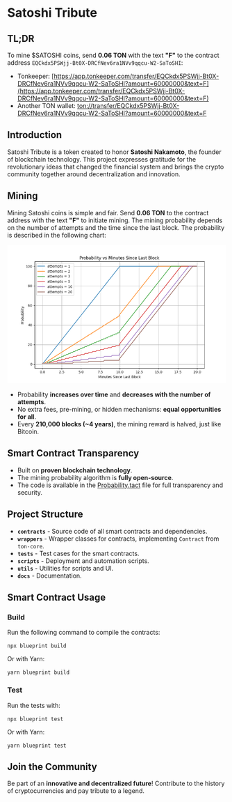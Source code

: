 # Satoshi Tribute

## TL;DR
To mine $SATOSHI coins, send **0.06 TON** with the text **"F"** to the contract address `EQCkdx5PSWjj-Bt0X-DRCfNev6ra1NVv9qqcu-W2-SaToSHI`:
- Tonkeeper: [https://app.tonkeeper.com/transfer/EQCkdx5PSWjj-Bt0X-DRCfNev6ra1NVv9qqcu-W2-SaToSHI?amount=60000000&text=F](https://app.tonkeeper.com/transfer/EQCkdx5PSWjj-Bt0X-DRCfNev6ra1NVv9qqcu-W2-SaToSHI?amount=60000000&text=F)
- Another TON wallet: [ton://transfer/EQCkdx5PSWjj-Bt0X-DRCfNev6ra1NVv9qqcu-W2-SaToSHI?amount=60000000&text=F](ton://transfer/EQCkdx5PSWjj-Bt0X-DRCfNev6ra1NVv9qqcu-W2-SaToSHI?amount=60000000&text=F)

## Introduction
Satoshi Tribute is a token created to honor **Satoshi Nakamoto**, the founder of blockchain technology. This project expresses gratitude for the revolutionary ideas that changed the financial system and brings the crypto community together around decentralization and innovation.

## Mining
Mining Satoshi coins is simple and fair. Send **0.06 TON** to the contract address with the text **"F"** to initiate mining. The mining probability depends on the number of attempts and the time since the last block. The probability is described in the following chart:

![Probability vs Minutes Since Last Block](docs/figure.png)

- Probability **increases over time** and **decreases with the number of attempts**.
- No extra fees, pre-mining, or hidden mechanisms: **equal opportunities for all**.
- Every **210,000 blocks (~4 years)**, the mining reward is halved, just like Bitcoin.

## Smart Contract Transparency
- Built on **proven blockchain technology**.
- The mining probability algorithm is **fully open-source**.
- The code is available in the [Probability.tact](contracts/traits/Probability.tact) file for full transparency and security.

## Project Structure
- **`contracts`** - Source code of all smart contracts and dependencies.
- **`wrappers`** - Wrapper classes for contracts, implementing `Contract` from `ton-core`.
- **`tests`** - Test cases for the smart contracts.
- **`scripts`** - Deployment and automation scripts.
- **`utils`** - Utilities for scripts and UI.
- **`docs`** - Documentation.

## Smart Contract Usage
### Build
Run the following command to compile the contracts:
```
npx blueprint build
```
Or with Yarn:
```
yarn blueprint build
```

### Test
Run the tests with:
```
npx blueprint test
```
Or with Yarn:
```
yarn blueprint test
```

## Join the Community
Be part of an **innovative and decentralized future**! Contribute to the history of cryptocurrencies and pay tribute to a legend.
